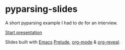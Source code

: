 # pyparsing-slides

A short pyparsing example I had to do for an interview.

[Start presentation](http://seporaitis.github.io/pyparsing-slides/presentation.html)


Slides built
with [Emacs](https://www.gnu.org/software/emacs/) [Prelude](https://github.com/bbatsov/prelude),
[org-mode](http://orgmode.org/) & [org-reveal](https://github.com/yjwen/org-reveal).
